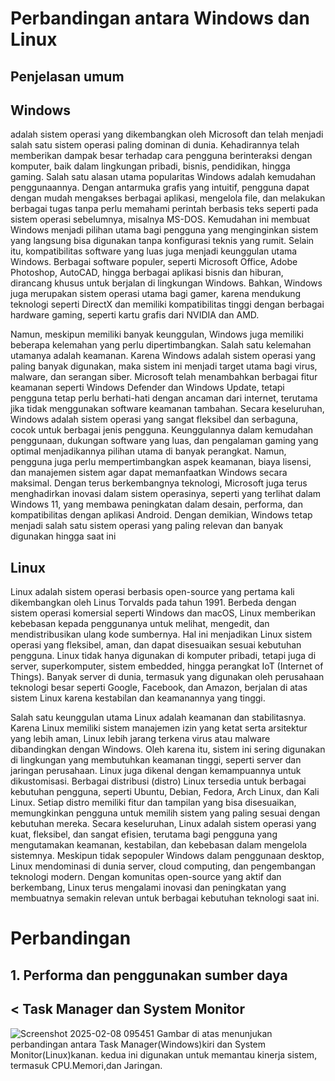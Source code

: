 # Perbandingan antara Windows dan Linux
## Penjelasan umum
## Windows 
adalah sistem operasi yang dikembangkan oleh Microsoft dan telah menjadi salah satu sistem operasi paling dominan di dunia. Kehadirannya telah memberikan dampak besar terhadap cara pengguna berinteraksi dengan komputer, baik dalam lingkungan pribadi, bisnis, pendidikan, hingga gaming.
Salah satu alasan utama popularitas Windows adalah kemudahan penggunaannya. Dengan antarmuka grafis yang intuitif, pengguna dapat dengan mudah mengakses berbagai aplikasi, mengelola file, dan melakukan berbagai tugas tanpa perlu memahami perintah berbasis teks seperti pada sistem operasi sebelumnya, misalnya MS-DOS. Kemudahan ini membuat Windows menjadi pilihan utama bagi pengguna yang menginginkan sistem yang langsung bisa digunakan tanpa konfigurasi teknis yang rumit.
Selain itu, kompatibilitas software yang luas juga menjadi keunggulan utama Windows. Berbagai software populer, seperti Microsoft Office, Adobe Photoshop, AutoCAD, hingga berbagai aplikasi bisnis dan hiburan, dirancang khusus untuk berjalan di lingkungan Windows. Bahkan, Windows juga merupakan sistem operasi utama bagi gamer, karena mendukung teknologi seperti DirectX dan memiliki kompatibilitas tinggi dengan berbagai hardware gaming, seperti kartu grafis dari NVIDIA dan AMD.

Namun, meskipun memiliki banyak keunggulan, Windows juga memiliki beberapa kelemahan yang perlu dipertimbangkan. Salah satu kelemahan utamanya adalah keamanan. Karena Windows adalah sistem operasi yang paling banyak digunakan, maka sistem ini menjadi target utama bagi virus, malware, dan serangan siber. Microsoft telah menambahkan berbagai fitur keamanan seperti Windows Defender dan Windows Update, tetapi pengguna tetap perlu berhati-hati dengan ancaman dari internet, terutama jika tidak menggunakan software keamanan tambahan.
Secara keseluruhan, Windows adalah sistem operasi yang sangat fleksibel dan serbaguna, cocok untuk berbagai jenis pengguna. Keunggulannya dalam kemudahan penggunaan, dukungan software yang luas, dan pengalaman gaming yang optimal menjadikannya pilihan utama di banyak perangkat. Namun, pengguna juga perlu mempertimbangkan aspek keamanan, biaya lisensi, dan manajemen sistem agar dapat memanfaatkan Windows secara maksimal.
Dengan terus berkembangnya teknologi, Microsoft juga terus menghadirkan inovasi dalam sistem operasinya, seperti yang terlihat dalam Windows 11, yang membawa peningkatan dalam desain, performa, dan kompatibilitas dengan aplikasi Android. Dengan demikian, Windows tetap menjadi salah satu sistem operasi yang paling relevan dan banyak digunakan hingga saat ini

## Linux
Linux adalah sistem operasi berbasis open-source yang pertama kali dikembangkan oleh Linus Torvalds pada tahun 1991. Berbeda dengan sistem operasi komersial seperti Windows dan macOS, Linux memberikan kebebasan kepada penggunanya untuk melihat, mengedit, dan mendistribusikan ulang kode sumbernya. Hal ini menjadikan Linux sistem operasi yang fleksibel, aman, dan dapat disesuaikan sesuai kebutuhan pengguna.
Linux tidak hanya digunakan di komputer pribadi, tetapi juga di server, superkomputer, sistem embedded, hingga perangkat IoT (Internet of Things). Banyak server di dunia, termasuk yang digunakan oleh perusahaan teknologi besar seperti Google, Facebook, dan Amazon, berjalan di atas sistem Linux karena kestabilan dan keamanannya yang tinggi.

Salah satu keunggulan utama Linux adalah keamanan dan stabilitasnya. Karena Linux memiliki sistem manajemen izin yang ketat serta arsitektur yang lebih aman, Linux lebih jarang terkena virus atau malware dibandingkan dengan Windows. Oleh karena itu, sistem ini sering digunakan di lingkungan yang membutuhkan keamanan tinggi, seperti server dan jaringan perusahaan.
Linux juga dikenal dengan kemampuannya untuk dikustomisasi. Berbagai distribusi (distro) Linux tersedia untuk berbagai kebutuhan pengguna, seperti Ubuntu, Debian, Fedora, Arch Linux, dan Kali Linux. Setiap distro memiliki fitur dan tampilan yang bisa disesuaikan, memungkinkan pengguna untuk memilih sistem yang paling sesuai dengan kebutuhan mereka.
Secara keseluruhan, Linux adalah sistem operasi yang kuat, fleksibel, dan sangat efisien, terutama bagi pengguna yang mengutamakan keamanan, kestabilan, dan kebebasan dalam mengelola sistemnya. Meskipun tidak sepopuler Windows dalam penggunaan desktop, Linux mendominasi di dunia server, cloud computing, dan pengembangan teknologi modern. Dengan komunitas open-source yang aktif dan berkembang, Linux terus mengalami inovasi dan peningkatan yang membuatnya semakin relevan untuk berbagai kebutuhan teknologi saat ini.

# Perbandingan
## 1. Performa dan penggunakan sumber daya
## < Task Manager dan System Monitor
![Screenshot 2025-02-08 095451](https://github.com/user-attachments/assets/a5766fc3-58a2-4486-befc-584b9a0f3167)
Gambar di atas menunjukan perbandingan antara Task Manager(Windows)kiri dan System Monitor(Linux)kanan. kedua ini digunakan untuk memantau kinerja sistem, termasuk CPU.Memori,dan Jaringan.





